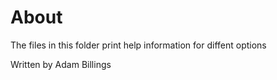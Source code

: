 
# About

The files in this folder print help information for diffent options

Written by Adam Billings
